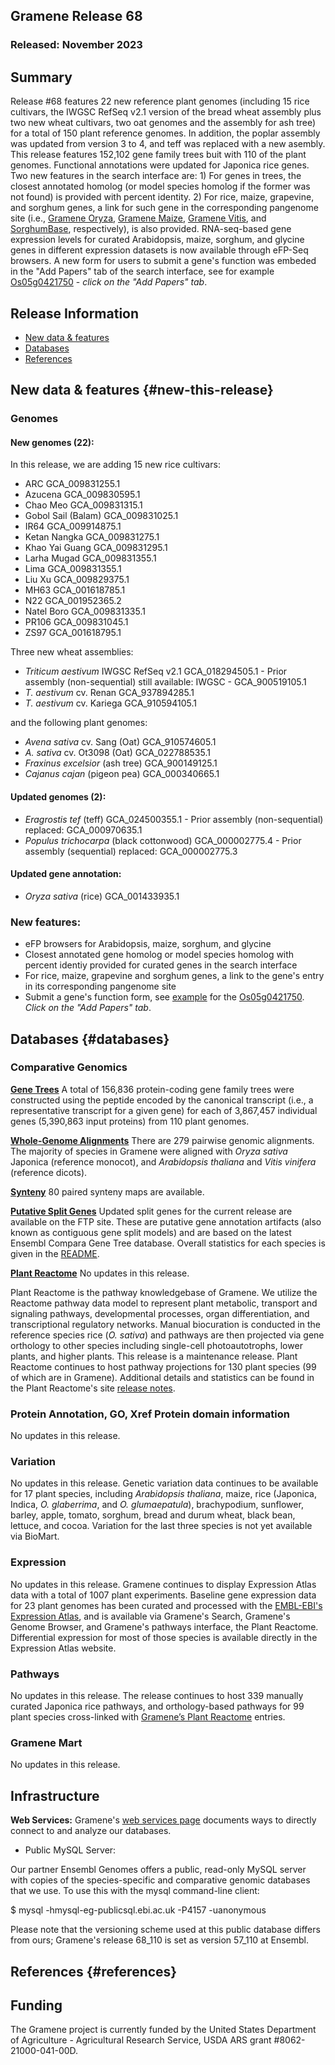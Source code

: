## Gramene Release 68
### Released: November 2023
## Summary

Release #68 features 22 new reference plant genomes (including 15 rice cultivars, the IWGSC RefSeq v2.1 version of the bread wheat assembly plus two new wheat cultivars, two oat genomes and the assembly for ash tree) for a total of 150 plant reference genomes. In addition, the poplar assembly was updated from version 3 to 4, and teff was replaced with a new asembly. This release features 152,102 gene family trees buit with 110 of the plant genomes. Functional annotations were updated for Japonica rice genes. 
Two new features in the search interface are: 1) For genes in trees, the closest annotated homolog (or model species homolog if the former was not found) is provided with percent identity. 2) For rice, maize, grapevine, and sorghum genes, a link for such gene in the corresponding pangenome site (i.e., [Gramene Oryza](https://oryza.gramene.org/), [Gramene Maize](https://maize-pangenome.gramene.org/), [Gramene Vitis](https://vitis.gramene.org/), and [SorghumBase](https://www.sorghumbase.org/), respectively), is also provided. 
RNA-seq-based gene expression levels for curated Arabidopsis, maize, sorghum, and glycine genes in different expression datasets is now available through eFP-Seq browsers. A new form for users to submit a gene's function was embeded in the "Add Papers" tab of the search interface, see for example [Os05g0421750](https://dev.gramene.org/main/v68/?filters={%22status%22:%22init%22,%22operation%22:%22AND%22,%22negate%22:false,%22marked%22:false,%22leftIdx%22:0,%22rightIdx%22:3,%22children%22:[{%22fq_field%22:%22id%22,%22fq_value%22:%22Os05g0421750%22,%22name%22:%22Os05g0421750%22,%22category%22:%22Genes%22,%22leftIdx%22:1,%22rightIdx%22:2,%22negate%22:false,%22showMenu%22:false,%22marked%22:true}],%22showMarked%22:true,%22showMenu%22:false,%22moveCopyMode%22:%22%22,%22searchOffset%22:0,%22rows%22:20}&genomes=) - _click on the "Add Papers" tab_.

## Release Information
- [New data & features](#new-this-release)
- [Databases](#databases)
- [References](#references)

## New data & features {#new-this-release}

### Genomes
#### New genomes (22):
In this release, we are adding 15 new rice cultivars:

- ARC GCA_009831255.1
- Azucena GCA_009830595.1
- Chao Meo GCA_009831315.1
- Gobol Sail (Balam) GCA_009831025.1
- IR64 GCA_009914875.1
- Ketan Nangka GCA_009831275.1
- Khao Yai Guang GCA_009831295.1
- Larha Mugad GCA_009831355.1
- Lima GCA_009831355.1
- Liu Xu GCA_009829375.1
- MH63 GCA_001618785.1
- N22 GCA_001952365.2
- Natel Boro GCA_009831335.1
- PR106 GCA_009831045.1
- ZS97 GCA_001618795.1

Three new wheat assemblies:

- _Triticum aestivum_ IWGSC RefSeq v2.1 GCA_018294505.1	- Prior assembly (non-sequential) still available: IWGSC - GCA_900519105.1
- _T. aestivum_ cv. Renan GCA_937894285.1
- _T. aestivum_ cv. Kariega GCA_910594105.1	

and the following plant genomes:

- _Avena sativa_ cv. Sang (Oat) GCA_910574605.1		
- _A. sativa_ cv. Ot3098 (Oat) GCA_022788535.1	
- _Fraxinus excelsior_ (ash tree) GCA_900149125.1	
- _Cajanus cajan_ (pigeon pea)	GCA_000340665.1	

#### Updated genomes (2):

- _Eragrostis tef_ (teff) GCA_024500355.1 - Prior assembly (non-sequential) replaced: GCA_000970635.1
- _Populus trichocarpa_ (black cottonwood) GCA_000002775.4 - Prior assembly (sequential) replaced: GCA_000002775.3

  
#### Updated gene annotation:

- _Oryza sativa_ (rice) GCA_001433935.1 

### New features:

- eFP browsers for Arabidopsis, maize, sorghum, and glycine
- Closest annotated gene homolog or model species homolog with percent identiy provided for curated genes in the search interface
- For rice, maize, grapevine and sorghum genes, a link to the gene's entry in its corresponding pangenome site 
- Submit a gene's function form, see [example](https://docs.google.com/forms/d/e/1FAIpQLSey-xPyTysdd9c2phXT6kcbjEDeCppG4dLG7LjZCeLpx_KGog/viewform) for the [Os05g0421750](https://dev.gramene.org/main/v68/?filters={%22status%22:%22init%22,%22operation%22:%22AND%22,%22negate%22:false,%22marked%22:false,%22leftIdx%22:0,%22rightIdx%22:3,%22children%22:[{%22fq_field%22:%22id%22,%22fq_value%22:%22Os05g0421750%22,%22name%22:%22Os05g0421750%22,%22category%22:%22Genes%22,%22leftIdx%22:1,%22rightIdx%22:2,%22negate%22:false,%22showMenu%22:false,%22marked%22:true}],%22showMarked%22:true,%22showMenu%22:false,%22moveCopyMode%22:%22%22,%22searchOffset%22:0,%22rows%22:20}&genomes=). _Click on the "Add Papers" tab_.


## Databases {#databases}
### Comparative Genomics

[**Gene Trees**](https://ensembl.gramene.org/info/genome/compara/prot_tree_stats.html)
A total of 156,836 protein-coding gene family trees were constructed using the peptide encoded by
the canonical transcript (i.e., a representative transcript for a given gene) for each
of 3,867,457 individual genes (5,390,863 input proteins) from 110 plant genomes.

[**Whole-Genome Alignments**](https://ensembl.gramene.org/info/genome/compara/compara_analyses.html)
There are 279 pairwise genomic alignments. The majority of species in Gramene were aligned with _Oryza sativa_ Japonica (reference monocot), and _Arabidopsis thaliana_ and _Vitis vinifera_ (reference dicots).

[**Synteny**](https://ensembl.gramene.org/info/genome/compara/compara_analyses.html)
80 paired synteny maps are available. 

[**Putative Split Genes**](http://ftp.gramene.org/CURRENT_RELEASE/splitgenes/)
Updated split genes for the current release are available on the FTP site. These are putative gene annotation artifacts (also known as contiguous gene split models) and are based on the latest Ensembl Compara Gene Tree database. Overall statistics for each species is given in the [README](https://ftp.gramene.org/CURRENT_RELEASE/split_genes/1_ReadMe_SplitGenesBySpecies.txt).

[**Plant Reactome**](https://plantreactome.gramene.org)
No updates in this release.

Plant Reactome is the pathway knowledgebase of Gramene. We utilize the Reactome pathway data model to represent plant metabolic, transport and signaling pathways, developmental processes, organ differentiation, and transcriptional regulatory networks. Manual biocuration is conducted in the reference species rice (_O. sativa_) and pathways are then projected via gene orthology to other species including single-cell photoautotrophs, lower plants, and higher plants. This release is a maintenance release. Plant Reactome continues to host pathway projections for 130 plant species (99 of which are in Gramene). Additional details and statistics can be found in the Plant Reactome's site [release notes](https://plantreactome.gramene.org/index.php?option=com_content&view=article&id=111&Itemid=360&lang=en).

### Protein Annotation, GO, Xref Protein domain information 

No updates in this release.

### Variation

No updates in this release. Genetic variation data continues to be available for 17 plant species, including _Arabidopsis thaliana_, maize,  rice (Japonica, Indica, _O. glaberrima_, and _O. glumaepatula_), brachypodium, sunflower, barley, apple, tomato, sorghum, bread and durum wheat, black bean, lettuce, and cocoa. Variation for the last three species is not yet available via BioMart.

### Expression

No updates in this release. Gramene continues to display Expression Atlas data with a total of 1007 plant experiments. Baseline gene expression data for 23 plant genomes has been curated and processed with the [EMBL-EBI's Expression Atlas](https://www.ebi.ac.uk/gxa/plant/experiments), and is available via Gramene's Search, Gramene's Genome Browser, and Gramene's pathways interface, the Plant Reactome. Differential expression for most of those species is available directly in the Expression Atlas website. 

### Pathways

No updates in this release. The release continues to host 339 manually curated Japonica rice pathways, and orthology-based pathways for 99 plant species cross-linked with [Gramene’s Plant Reactome](https://plantreactome.gramene.org/) entries.

### Gramene Mart

No updates in this release.

## Infrastructure

**Web Services:** Gramene's [web services page](https://gramene.org/web-services) documents ways to directly connect to and analyze our databases.

- Public MySQL Server: 

Our partner Ensembl Genomes offers a public, read-only MySQL server with copies of the species-specific and comparative genomic databases that we use. To use this with the mysql command-line client:

  $ mysql -hmysql-eg-publicsql.ebi.ac.uk -P4157 -uanonymous

Please note that the versioning scheme used at this public database differs from ours; Gramene's release 68_110 is set as version 57_110 at Ensembl.


## References {#references}


## Funding

The Gramene project is currently funded by the United States Department of Agriculture - Agricultural Research Service, USDA ARS grant #8062-21000-041-00D. 

